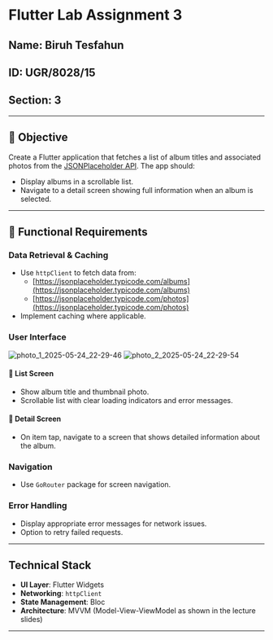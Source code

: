 # Flutter Lab Assignment 3

## **Name**: Biruh Tesfahun  
## **ID**: UGR/8028/15  
## **Section**: 3  

---

## 📌 Objective

Create a Flutter application that fetches a list of album titles and associated photos from the [JSONPlaceholder API](https://jsonplaceholder.typicode.com). The app should:

- Display albums in a scrollable list.
- Navigate to a detail screen showing full information when an album is selected.

---

## 🧩 Functional Requirements

### Data Retrieval & Caching

- Use `httpClient` to fetch data from:
  - [https://jsonplaceholder.typicode.com/albums](https://jsonplaceholder.typicode.com/albums)
  - [https://jsonplaceholder.typicode.com/photos](https://jsonplaceholder.typicode.com/photos)
- Implement caching where applicable.

### User Interface
![photo_1_2025-05-24_22-29-46](https://github.com/user-attachments/assets/4fb64c31-566a-4789-80f4-fef31961f50a)     ![photo_2_2025-05-24_22-29-54](https://github.com/user-attachments/assets/9b16311a-8c54-4b91-b086-5bced94d939f)


#### 🔹 List Screen

- Show album title and thumbnail photo.
- Scrollable list with clear loading indicators and error messages.

#### 🔹 Detail Screen

- On item tap, navigate to a screen that shows detailed information about the album.

### Navigation

- Use `GoRouter` package for screen navigation.

### Error Handling

- Display appropriate error messages for network issues.
- Option to retry failed requests.

---

## Technical Stack

- **UI Layer**: Flutter Widgets
- **Networking**: `httpClient`
- **State Management**: Bloc
- **Architecture**: MVVM (Model-View-ViewModel as shown in the lecture slides)

---

